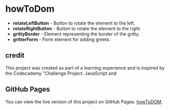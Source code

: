 # howToDom

- **rotateLeftButton** - Button to rotate the element to the left.
- **rotateRightButton** - Button to rotate the element to the right.
- **grittyBorder** - Element representing the border of the gritty.
- **gritterForm** - Form element for adding greets.

## credit

This project was created as part of a learning experience and is inspired by the Codecademy "Challenge Project: JavaScript and

## GitHub Pages

You can view the live version of this project on GitHub Pages: [howToDOM](https://marcprojer.github.io/howToDOM/).
